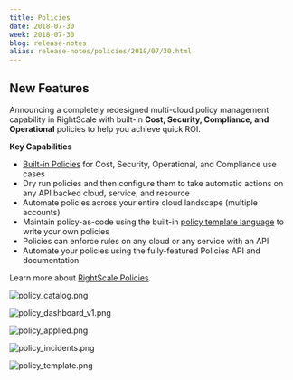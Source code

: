```yaml
---
title: Policies
date: 2018-07-30
week: 2018-07-30
blog: release-notes
alias: release-notes/policies/2018/07/30.html
---
```


## New Features

Announcing a completely redesigned multi-cloud policy management capability in RightScale with built-in **Cost, Security, Compliance, and Operational** policies to help you achieve quick ROI. 

**Key Capabilities** 

* [Built-in Policies](/policies/getting_started/policy_list.html) for Cost, Security, Operational, and Compliance use cases
* Dry run policies and then configure them to take automatic actions on any API backed cloud, service, and resource
* Automate policies across your entire cloud landscape (multiple accounts)
* Maintain policy-as-code using the built-in [policy template language](/policies/reference/policy_template_language.html) to write your own policies
* Policies can enforce rules on any cloud or any service with an API
* Automate your policies using the fully-featured Policies API and documentation

Learn more about [RightScale Policies](/policies).

![policy_catalog.png](/img/policy_catalog.png)

![policy_dashboard_v1.png](/img/policy_dashboard_v1.png)

![policy_applied.png](/img/policy_applied.png)

![policy_incidents.png](/img/policy_incidents.png)

![policy_template.png](/img/policy_template.png)

